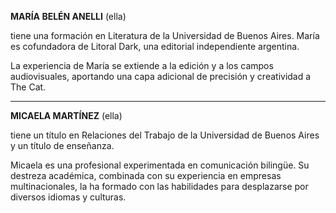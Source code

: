 
**MARÍA BELÉN ANELLI** (ella) 

tiene una formación en Literatura de la Universidad de Buenos Aires. María es cofundadora de Litoral Dark, una editorial independiente argentina.

La experiencia de María se extiende a la edición y a los campos audiovisuales, aportando una capa adicional de precisión y creatividad a The Cat.

---

**MICAELA MARTÍNEZ** (ella) 

tiene un título en Relaciones del Trabajo de la Universidad de Buenos Aires y un título de enseñanza.

Micaela es una profesional experimentada en comunicación bilingüe. Su destreza académica, combinada con su experiencia en empresas multinacionales, la ha formado con las habilidades para desplazarse por diversos idiomas y culturas.

